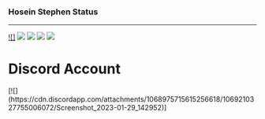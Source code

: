 ### Hosein Stephen Status
<hr>

[![]](https://github.com/Hosein-Stephen)
[![](https://raw.githubusercontent.com/vn7n24fzkq/github-profile-summary-cards-example/master/profile-summary-card-output/dracula/1-repos-per-language.svg)](https://github.com/Hosein-Stephen) [![](https://raw.githubusercontent.com/vn7n24fzkq/github-profile-summary-cards-example/master/profile-summary-card-output/dracula/2-most-commit-language.svg)](https://github.com/Hosein-Stephen)
[![](https://raw.githubusercontent.com/vn7n24fzkq/github-profile-summary-cards-example/master/profile-summary-card-output/dracula/3-stats.svg)](https://github.com/Hosein-Stephen) [![](https://raw.githubusercontent.com/vn7n24fzkq/github-profile-summary-cards-example/master/profile-summary-card-output/dracula/4-productive-time.svg)](https://github.com/Hosein-Stephen)

<h1><a href:"s">Discord Account</a></h1>
[![](https://cdn.discordapp.com/attachments/1068975715615256618/1069210327755006072/Screenshot_2023-01-29_142952)]<!-- <img scr"https://cdn.discordapp.com/attachments/1068975715615256618/1069210327755006072/Screenshot_2023-01-29_142952.png" style="width: 900px; margin-left: 500px;">
 -->
